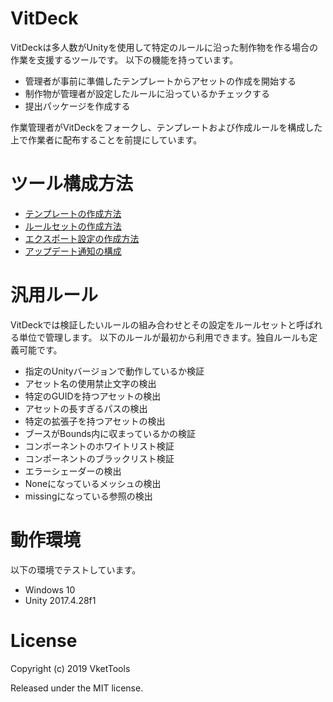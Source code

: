 # VitDeck
VitDeckは多人数がUnityを使用して特定のルールに沿った制作物を作る場合の作業を支援するツールです。
以下の機能を持っています。
- 管理者が事前に準備したテンプレートからアセットの作成を開始する
- 制作物が管理者が設定したルールに沿っているかチェックする
- 提出パッケージを作成する

作業管理者がVitDeckをフォークし、テンプレートおよび作成ルールを構成した上で作業者に配布することを前提にしています。

# ツール構成方法
- [テンプレートの作成方法](https://github.com/vkettools/VitDeck/wiki/MakingTemplate)
- [ルールセットの作成方法](https://github.com/vkettools/VitDeck/wiki/MakingRuleSet)
- [エクスポート設定の作成方法](https://github.com/vkettools/VitDeck/wiki/MakingExportSetting)
- [アップデート通知の構成](https://github.com/vkettools/VitDeck/wiki/ConfiguringUpdateNortification)

# 汎用ルール
VitDeckでは検証したいルールの組み合わせとその設定をルールセットと呼ばれる単位で管理します。
以下のルールが最初から利用できます。独自ルールも定義可能です。
- 指定のUnityバージョンで動作しているか検証
- アセット名の使用禁止文字の検出
- 特定のGUIDを持つアセットの検出
- アセットの長すぎるパスの検出
- 特定の拡張子を持つアセットの検出
- ブースがBounds内に収まっているかの検証
- コンポーネントのホワイトリスト検証
- コンポーネントのブラックリスト検証
- エラーシェーダーの検出
- Noneになっているメッシュの検出
- missingになっている参照の検出

# 動作環境
以下の環境でテストしています。
- Windows 10
- Unity 2017.4.28f1

# License
Copyright (c) 2019 VketTools

Released under the MIT license.
